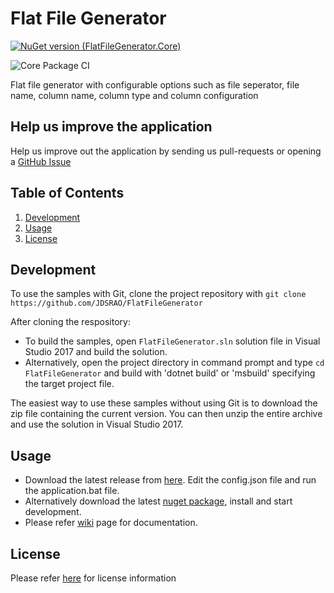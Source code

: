 # Flat File Generator

[![NuGet version (FlatFileGenerator.Core)](https://img.shields.io/nuget/v/FlatFileGenerator.Core.svg?style=flat-square)](https://www.nuget.org/packages/FlatFileGenerator.Core/)

![Core Package CI](https://github.com/JDSRAO/FlatFileGenerator/workflows/Core%20Package%20CI/badge.svg?branch=master)

Flat file generator with configurable options such as file seperator, file name, column name, column type and column configuration

## Help us improve the application
Help us improve out the application by sending us pull-requests or opening a [GitHub Issue](https://github.com/JDSRAO/FlatFileGenerator/issues)


## Table of Contents  
1. [Development](#development)
2. [Usage](#usage)
3. [License](#license)

## Development
To use the samples with Git, clone the project repository with `git clone https://github.com/JDSRAO/FlatFileGenerator`

After cloning the respository:
* To build the samples, open `FlatFileGenerator.sln` solution file in Visual Studio 2017 and build the solution.
* Alternatively, open the project directory in command prompt and type ``` cd FlatFileGenerator ``` and build with 'dotnet build' or 'msbuild' specifying the target project file.

The easiest way to use these samples without using Git is to download the zip file containing the current version. You can then unzip the entire archive and use the solution in Visual Studio 2017.

## Usage
- Download the latest release from [here](https://github.com/JDSRAO/FlatFileGenerator/releases). Edit the config.json file and run the application.bat file.
- Alternatively download the latest [nuget package](https://www.nuget.org/packages/FlatFileGenerator.Core/), install and start development.
- Please refer [wiki](https://github.com/JDSRAO/FlatFileGenerator/wiki) page for documentation.

## License
Please refer [here](LICENSE) for license information

